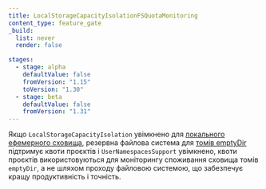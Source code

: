 ```yaml
---
title: LocalStorageCapacityIsolationFSQuotaMonitoring
content_type: feature_gate
_build:
  list: never
  render: false

stages:
  - stage: alpha
    defaultValue: false
    fromVersion: "1.15"
    toVersion: "1.30"
  - stage: beta 
    defaultValue: false
    fromVersion: "1.31"
---
```

Якщо `LocalStorageCapacityIsolation` увімкнено для [локального ефемерного сховища](/uk/docs/concepts/configuration/manage-resources-containers/), резервна файлова система для [томів emptyDir](/uk/docs/concepts/storage/volumes/#emptydir) підтримує квоти проєктів і `UserNamespacesSupport` увімкнено, квоти проєктів використовуються для моніторингу споживання сховища томів `emptyDir`, а не шляхом проходу файловою системою, що забезпечує кращу продуктивність і точність.
